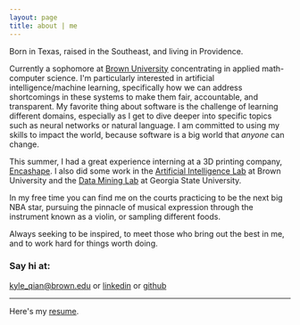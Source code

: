 ```yaml
---
layout: page
title: about | me
---
```

Born in Texas, raised in the Southeast, and living in Providence.

Currently a sophomore at [Brown University](https://en.wikipedia.org/wiki/Brown_University) concentrating in applied math-computer science. I'm particularly interested in artificial intelligence/machine learning, specifically how we can address shortcomings in these systems to make them fair, accountable, and transparent. My favorite thing about software is the challenge of learning different domains, especially as I get to dive deeper into specific topics such as neural networks or natural language. I am committed to using my skills to impact the world, because software is a big world that _anyone_ can change.

This summer, I had a great experience interning at a 3D printing company, [Encashape](http://encashape.com/). I also did some work in the [Artificial Intelligence Lab](https://www.brown.edu/Research/AI/blog/) at Brown University and the [Data Mining Lab](http://dmlab.cs.gsu.edu/) at Georgia State University.

In my free time you can find me on the courts practicing to be the next big NBA star, pursuing the pinnacle of musical expression through the instrument known as a violin, or sampling different foods.

Always seeking to be inspired, to meet those who bring out the best in me, and to work hard for things worth doing.

### Say hi at:

[kyle_qian@brown.edu](mailto:kyle_qian@brown.edu) or [linkedin](https://www.linkedin.com/in/kyle-qian/) or [github](https://github.com/kqian5)

---

Here's my [resume](/public/kyleqianresume.pdf).
